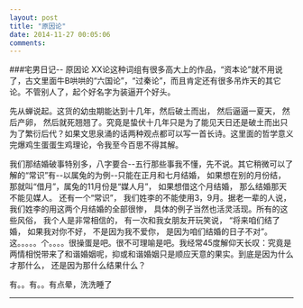 ```yaml
---
layout: post
title: "原因论"
date: 2014-11-27 00:05:06 
comments:
---
```

###宅男日记-- 原因论
XX论这种词组有很多高大上的作品，“资本论”就不用说了，古文里面牛B哄哄的“六国论”，“过秦论”，而且肯定还有很多吊炸天的其它论。不管别人了，起个好名字为装逼开个好头。    

先从蝉说起。这货的幼虫期能达到十几年，然后破土而出， 然后逼逼一夏天， 然后产卵， 然后就死翘翘了。究竟是蛰伏十几年只是为了能见天日还是破土而出只为了繁衍后代？如果文思泉涌的话两种观点都可以写一首长诗。这里面的哲学意义完爆鸡生蛋蛋生鸡理论，令我至今百思不得其解。    

我们那结婚破事特别多，八字要合--五行那些事我不懂，先不说。其它稍微可以了解的“常识”有--以属兔的为例--只能在正月和七月结婚， 如果想在别的月份结， 那就叫“借月”，属兔的11月份是“媒人月”， 如果想借这个月结婚， 那么结婚那天不能见媒人。 还有一个“常识”， 我们姓李的不能使用3，9月。据老一辈的人说， 我们姓李的用这两个月结婚的全部很惨， 具体的例子当然也活灵活现。所有的这些风俗， 我个人是非常相信的， 有一次和我女朋友开玩笑说， “将来咱们结了婚， 如果我对你不好， 不是因为我不爱你， 是因为咱们结婚的日子不对”。 这。。。。。个。。。。很操蛋是吧。很不可理喻是吧。我经常45度解仰天长叹：究竟是两情相悦带来了和谐婚姻呢，抑或和谐婚姻只是顺应天意的果实。到底是因为什么才那什么， 还是因为那什么结果什么？    

有。。有。。有点晕，洗洗睡了


---

